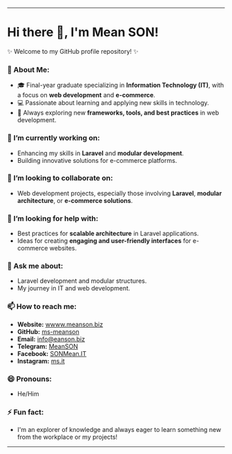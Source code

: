 
---

# Hi there 👋, I'm Mean SON!

✨ Welcome to my GitHub profile repository! ✨

### 🌟 About Me:
- 🎓 Final-year graduate specializing in **Information Technology (IT)**, with a focus on **web development** and **e-commerce**.  
- 💻 Passionate about learning and applying new skills in technology.  
- 🌱 Always exploring new **frameworks, tools, and best practices** in web development.

### 🔭 I’m currently working on:
- Enhancing my skills in **Laravel** and **modular development**.  
- Building innovative solutions for e-commerce platforms.  

### 👯 I’m looking to collaborate on:
- Web development projects, especially those involving **Laravel**, **modular architecture**, or **e-commerce solutions**.

### 🤔 I’m looking for help with:
- Best practices for **scalable architecture** in Laravel applications.  
- Ideas for creating **engaging and user-friendly interfaces** for e-commerce websites.

### 💬 Ask me about:
- Laravel development and modular structures.  
- My journey in IT and web development.  

### 📫 How to reach me:
- **Website:** [wwww.meanson.biz](www.meanson.biz)
- **GitHub:** [ms-meanson](https://github.com/ms-meanson)  
- **Email:** [info@eanson.biz](mailto:info@meanson.biz)
- **Telegram:** [MeanSON](https://t.me/MeanSON)  
- **Facebook:** [SONMean.IT](https://www.facebook.com/SONMean.IT)  
- **Instagram:** [ms.it](https://www.instagram.com/_ms.it)

### 😄 Pronouns:
- He/Him  

### ⚡ Fun fact:
- I'm an explorer of knowledge and always eager to learn something new from the workplace or my projects!

--- 
